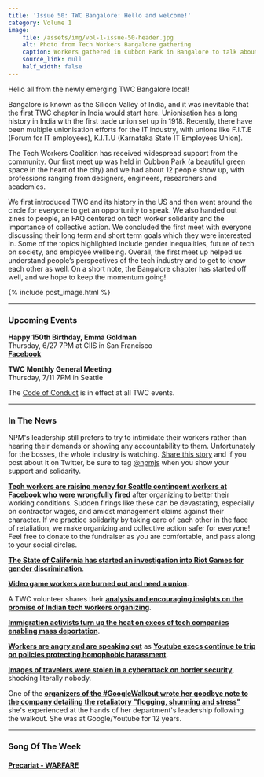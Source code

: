 ```yaml
---
title: 'Issue 50: TWC Bangalore: Hello and welcome!'
category: Volume 1
image:
    file: /assets/img/vol-1-issue-50-header.jpg
    alt: Photo from Tech Workers Bangalore gathering
    caption: Workers gathered in Cubbon Park in Bangalore to talk about collective action and worker solidarity in the tech industry
    source_link: null
    half_width: false
---
```


<!-- Content imported from: https://mailchi.mp/4aa7fffbecae/tech-workers-coalition-update-1383205?e=dbff030191 -->

Hello all from the newly emerging TWC Bangalore local!

Bangalore is known as the Silicon Valley of India, and it was inevitable that the first TWC chapter in India would start here. Unionisation has a long history in India with the first trade union set up in 1918. Recently, there have been multiple unionisation efforts for the IT industry, with unions like F.I.T.E (Forum for IT employees), K.I.T.U (Karnataka State IT Employees Union).&nbsp;  

<!--excerpt-->

The Tech Workers Coalition has received widespread support from the community. Our first meet up was held in Cubbon Park (a beautiful green space in the heart of the city) and we had about 12 people show up, with professions ranging from designers, engineers, researchers and academics.&nbsp;  
  
We first introduced TWC and its history in the US and then went around the circle for everyone to get an opportunity to speak. We also handed out zines to people, an FAQ centered on tech worker solidarity and the importance of collective action. We concluded the first meet with everyone discussing their long term and short term goals which they were interested in. Some of the topics highlighted include gender inequalities, future of tech on society, and employee wellbeing. Overall, the first meet up helped us understand people’s perspectives of the tech industry and to get to know each other as well. On a short note, the Bangalore chapter has started off well, and we hope to keep the momentum going!&nbsp;&nbsp;

{% include post_image.html %}

***

###  Upcoming Events

**Happy 150th Birthday, Emma Goldman**  
Thursday, 6/27 7PM at CIIS in San Francisco  
[**Facebook**](https://www.facebook.com/events/303074220599006/)&nbsp;  
  
**TWC Monthly General Meeting**  
Thursday, 7/11 7PM in Seattle&nbsp;

The [Code of Conduct](https://techworkerscoalition.org/community-guide/) is in effect at all TWC events.

***

### In The News

NPM's leadership still prefers to try to intimidate their workers rather than hearing their demands or showing any accountability to them. Unfortunately for the bosses, the whole industry is watching. [Share this story](https://www.theregister.co.uk/2019/06/14/npm_union_busting_claims/)&nbsp;and if you post about it on Twitter, be sure to tag [@npmjs](https://twitter.com/npmjs) when you show your support and solidarity.  
  
[**Tech workers are raising money for Seattle contingent workers at Facebook who were wrongfully fired**](https://www.gofundme.com/f/solidarity-fund-for-fired-fb-contingent-workers) after organizing to better their working conditions. Sudden firings like these can be devastating, especially on contractor wages, and amidst management claims against their character. If we practice solidarity by taking care of each other in the face of retaliation, we make organizing and collective action safer for everyone! Feel free to donate to the fundraiser as you are comfortable, and pass along to your social circles.

[**The State of California has started an investigation into Riot Games for gender discrimination**](https://kotaku.com/the-state-of-california-is-investigating-riot-games-for-1835463823).  
  
[**Video game workers are burned out and need a union**](https://time.com/5603329/e3-video-game-creators-union/).  
  
A TWC volunteer shares their [**analysis and encouraging insights on the promise of Indian tech workers organizing**](https://www.jamhoor.org/read/2019/5/25/bay-areass-indian-tech-workers-bourgeois-individualists-saffron-trumpists-or-proletarian-insurgents).  
  
[**Immigration activists turn up the heat on execs of&nbsp;tech companies enabling mass deportation**](https://www.vox.com/recode/2019/6/11/18660531/tech-companies-enabling-machine-deportation-immigrant-advocates-erika-andiola-trump-jonathan-ryan).  
  
[**Workers are angry and are speaking out**](https://www.theverge.com/2019/6/7/18656540/googles-youtube-lgbtq-employees-harassment-policies-pride-month) as [**Youtube execs continue to trip on policies protecting homophobic harassment**](https://www.theverge.com/2019/6/10/18660473/youtube-lgbtq-susan-wojcicki-carlos-maza-steven-crowder).  
  
[**Images of travelers were stolen in a cyberattack on border security**](https://www.nytimes.com/2019/06/10/us/politics/customs-data-breach.html), shocking literally nobody.  
  
One of the [**organizers of the #GoogleWalkout wrote her goodbye note to the company detailing the retaliatory "flogging, shunning and stress"**](https://www.theguardian.com/technology/2019/jun/07/google-walkout-organizer-claire-stapleton-resigns) she's experienced at the hands of her department's leadership following the walkout. She was at Google/Youtube for 12 years.

***

###  Song Of The Week

#### [Precariat - WARFARE](https://soundcloud.com/precariatmusic/warfare-sunday-mix)
